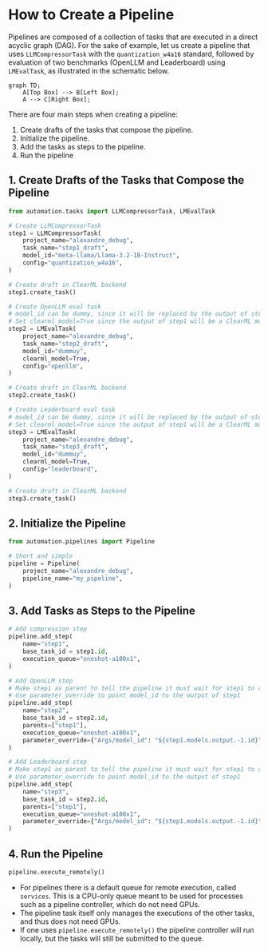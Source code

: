 # How to Create a Pipeline

Pipelines are composed of a collection of tasks that are executed in a direct acyclic graph (DAG).
For the sake of example, let us create a pipeline that uses `LLMCompressorTask` with the `quantization_w4a16` standard, followed by evaluation of two benchmarks (OpenLLM and Leaderboard) using `LMEvalTask`, as illustrated in the schematic below.

```mermaid
graph TD;
    A[Top Box] --> B[Left Box];
    A --> C[Right Box];
```

There are four main steps when creating a pipeline:
1. Create drafts of the tasks that compose the pipeline.
2. Initialize the pipeline.
3. Add the tasks as steps to the pipeline.
4. Run the pipeline


## 1. Create Drafts of the Tasks that Compose the Pipeline

```python
from automation.tasks import LLMCompressorTask, LMEvalTask

# Create LLMCompressorTask
step1 = LLMCompressorTask(
    project_name="alexandre_debug",
    task_name="step1_draft",
    model_id="meta-llama/Llama-3.2-1B-Instruct",
    config="quantization_w4a16",
)

# Create draft in ClearML backend
step1.create_task()

# Create OpenLLM eval task
# model_id can be dummy, since it will be replaced by the output of step1
# Set clearml_model=True since the output of step1 will be a ClearML model id
step2 = LMEvalTask(
    project_name="alexandre_debug",
    task_name="step2_draft",
    model_id="dummuy",
    clearml_model=True,
    config="openllm",
)

# Create draft in ClearML backend
step2.create_task()

# Create Leaderboard eval task
# model_id can be dummy, since it will be replaced by the output of step1
# Set clearml_model=True since the output of step1 will be a ClearML model id
step3 = LMEvalTask(
    project_name="alexandre_debug",
    task_name="step3_draft",
    model_id="dummuy",
    clearml_model=True,
    config="leaderboard",
)

# Create draft in ClearML backend
step3.create_task()
```


## 2. Initialize the Pipeline
```python
from automation.pipelines import Pipeline

# Short and simple
pipeline = Pipeline(
    project_name="alexandre_debug",
    pipeline_name="my_pipeline",
)
```

## 3. Add Tasks as Steps to the Pipeline
```python
# Add compression step
pipeline.add_step(
    name="step1",
    base_task_id = step1.id,
    execution_queue="oneshot-a100x1",
)

# Add OpenLLM step
# Make step1 as parent to tell the pipeline it must wait for step1 to complete before starting step2
# Use parameter_override to point model_id to the output of step1
pipeline.add_step(
    name="step2",
    base_task_id = step2.id,
    parents=["step1"],
    execution_queue="oneshot-a100x1",
    parameter_override={"Args/model_id": "${step1.models.output.-1.id}"},
)

# Add Leaderboard step
# Make step1 as parent to tell the pipeline it must wait for step1 to complete before starting step3
# Use parameter_override to point model_id to the output of step1
pipeline.add_step(
    name="step3",
    base_task_id = step2.id,
    parents=["step1"],
    execution_queue="oneshot-a100x1",
    parameter_override={"Args/model_id": "${step1.models.output.-1.id}"},
)
```

## 4. Run the Pipeline

```python
pipeline.execute_remotely()
```

- For pipelines there is a default queue for remote execution, called `services`.
This is a CPU-only queue meant to be used for processes such as a pipeline controller, which do not need GPUs.
- The pipeline task itself only manages the executions of the other tasks, and thus does not need GPUs.
- If one uses `pipeline.execute_remotely()` the pipeline controller will run locally, but the tasks will still be submitted to the queue.